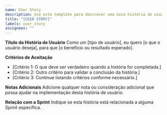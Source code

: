 ```yaml
---
name: User Story
description: Use este template para descrever uma nova história de usuário.
title: "[USER STORY]"
labels: user story
assignees: ""
---
```


**Título da História de Usuário**
Como um [tipo de usuário], eu quero [o que o usuário deseja], para que [o benefício ou resultado esperado].

**Critérios de Aceitação**

- [Critério 1: O que deve ser verdadeiro quando a história for completada.]
- [Critério 2: Outro critério para validar a conclusão da história.]
- [Critério 3: Continue listando critérios conforme necessário.]

**Notas Adicionais**
Adicione qualquer nota ou consideração adicional que possa ajudar na implementação desta história de usuário.

**Relação com a Sprint**
Indique se esta história está relacionada a alguma Sprint específica.
